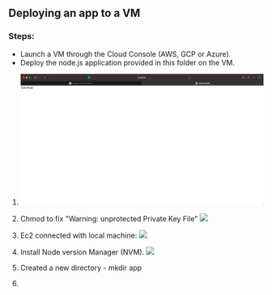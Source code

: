 ## Deploying an app to a VM

### Steps:

- Launch a VM through the Cloud Console (AWS, GCP or Azure).
- Deploy the node.js application provided in this folder on the VM.

1. ![](listen8080.png)
2. Chmod to fix "Warning: unprotected Private Key File"
![](../../../../Screenshot%202023-12-29%20at%208.22.50%20PM.png)

3. Ec2 connected with local machine:
![](../../../../Screenshot%202023-12-29%20at%208.23.21%20PM.png)

4. Install Node version Manager (NVM).
![](../../../../Screenshot%202023-12-29%20at%208.30.29%20PM.png)

5. Created a new directory - mkdir app

6. 